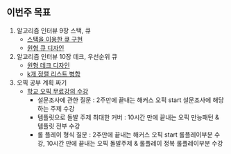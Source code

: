 ## 이번주 목표

1. 알고리즘 인터뷰 9장 스택, 큐
   * [스택을 이용한 큐 구현](https://github.com/PARKINHYO/Algorithm/blob/master/python%20algorithm%20interview/9%EC%9E%A5%20%EC%8A%A4%ED%83%9D%2C%20%ED%81%90/%EC%8A%A4%ED%83%9D%EC%9D%84%20%EC%9D%B4%EC%9A%A9%ED%95%9C%20%ED%81%90%20%EA%B5%AC%ED%98%84.py)
   * [원형 큐 디자인](https://github.com/PARKINHYO/Algorithm/blob/master/python%20algorithm%20interview/9%EC%9E%A5%20%EC%8A%A4%ED%83%9D%2C%20%ED%81%90/%EC%9B%90%ED%98%95%20%ED%81%90%20%EB%94%94%EC%9E%90%EC%9D%B8.py)
2. 알고리즘 인터뷰 10장 데크, 우선순위 큐
   * [원형 데크 디자인](https://github.com/PARKINHYO/Algorithm/blob/master/python%20algorithm%20interview/10%EC%9E%A5%20%EB%8D%B0%ED%81%AC%2C%20%EC%9A%B0%EC%84%A0%EC%88%9C%EC%9C%84%20%ED%81%90/%EC%9B%90%ED%98%95%20%EB%8D%B0%ED%81%AC%20%EB%94%94%EC%9E%90%EC%9D%B8.py)
   * [k개 정렬 리스트 병합](https://github.com/PARKINHYO/Algorithm/blob/master/python%20algorithm%20interview/10%EC%9E%A5%20%EB%8D%B0%ED%81%AC%2C%20%EC%9A%B0%EC%84%A0%EC%88%9C%EC%9C%84%20%ED%81%90/k%EA%B0%9C%20%EC%A0%95%EB%A0%AC%20%EB%A6%AC%EC%8A%A4%ED%8A%B8%20%EB%B3%91%ED%95%A9.py)
3. 오픽 공부 계획 짜기
   * [학교 오픽 무료강의 수강](https://user-images.githubusercontent.com/47745785/102712939-05245a80-4308-11eb-8457-0ea2ac032b6b.png)
     * 설문조사에 관한 질문 : 2주만에 끝내는 해커스 오픽 start 설문조사에 해당하는 주제 수강
     * 템플릿으로 돌발 주제 최대한 커버 : 10시간 만에 끝내는 오픽 만능패턴 & 템플릿 전부 수강
     * 롤 플레이 형식 질문 : 2주만에 끝내는 해커스 오픽 start 롤플레이부분 수강, 10시간 만에 끝내는 오픽 돌발주제 & 롤플레이 정복 롤플레이부분 수강